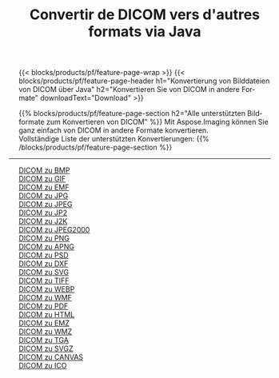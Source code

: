 ﻿---
title: Convertir de DICOM vers d'autres formats via Java 
weight: 3920
url: /de/java/conversion/from/dicom 
lang: de
langdirlevel: 2
locales: zh-hans,ja,it,ru,de,es,fr,nl,id,lt,pl,pt,vi,tr,ko,zh-hant,ar,hi,th,sv,cs,uk,he
description: Mit Aspose.Imaging können Sie ganz einfach von DICOM in andere Formate konvertieren
---

{{< blocks/products/pf/feature-page-wrap >}}
{{< blocks/products/pf/feature-page-header h1="Konvertierung von Bilddateien von DICOM über Java" h2="Konvertieren Sie von DICOM in andere Formate" downloadText="Download" >}}


{{% blocks/products/pf/feature-page-section  h2="Alle unterstützten Bildformate zum Konvertieren von DICOM" %}}
Mit Aspose.Imaging können Sie ganz einfach von DICOM in andere Formate konvertieren.
<br/>
Vollständige Liste der unterstützten Konvertierungen:
{{% /blocks/products/pf/feature-page-section %}}
<div class="container-fluid productfamilypage bg-gray">
    <div class="convertypes bg-gray agp-content section">
        <div class="container">
		<hr style="margin-left:-20px;"/>
		<div class="row other-converters">
		    <div class='col-md-2 other-converter remove-lp remove-rp'><a href="/imaging/de/java/conversion/dicom-to-bmp" >DICOM zu BMP</a></div><div class='col-md-2 other-converter remove-lp remove-rp'><a href="/imaging/de/java/conversion/dicom-to-gif" >DICOM zu GIF</a></div><div class='col-md-2 other-converter remove-lp remove-rp'><a href="/imaging/de/java/conversion/dicom-to-emf" >DICOM zu EMF</a></div><div class='col-md-2 other-converter remove-lp remove-rp'><a href="/imaging/de/java/conversion/dicom-to-jpg" >DICOM zu JPG</a></div><div class='col-md-2 other-converter remove-lp remove-rp'><a href="/imaging/de/java/conversion/dicom-to-jpeg" >DICOM zu JPEG</a></div><div class='col-md-2 other-converter remove-lp remove-rp'><a href="/imaging/de/java/conversion/dicom-to-jp2" >DICOM zu JP2</a></div><div class='col-md-2 other-converter remove-lp remove-rp'><a href="/imaging/de/java/conversion/dicom-to-j2k" >DICOM zu J2K</a></div><div class='col-md-2 other-converter remove-lp remove-rp'><a href="/imaging/de/java/conversion/dicom-to-jpeg2000" >DICOM zu JPEG2000</a></div><div class='col-md-2 other-converter remove-lp remove-rp'><a href="/imaging/de/java/conversion/dicom-to-png" >DICOM zu PNG</a></div><div class='col-md-2 other-converter remove-lp remove-rp'><a href="/imaging/de/java/conversion/dicom-to-apng" >DICOM zu APNG</a></div><div class='col-md-2 other-converter remove-lp remove-rp'><a href="/imaging/de/java/conversion/dicom-to-psd" >DICOM zu PSD</a></div><div class='col-md-2 other-converter remove-lp remove-rp'><a href="/imaging/de/java/conversion/dicom-to-dxf" >DICOM zu DXF</a></div><div class='col-md-2 other-converter remove-lp remove-rp'><a href="/imaging/de/java/conversion/dicom-to-svg" >DICOM zu SVG</a></div><div class='col-md-2 other-converter remove-lp remove-rp'><a href="/imaging/de/java/conversion/dicom-to-tiff" >DICOM zu TIFF</a></div><div class='col-md-2 other-converter remove-lp remove-rp'><a href="/imaging/de/java/conversion/dicom-to-webp" >DICOM zu WEBP</a></div><div class='col-md-2 other-converter remove-lp remove-rp'><a href="/imaging/de/java/conversion/dicom-to-wmf" >DICOM zu WMF</a></div><div class='col-md-2 other-converter remove-lp remove-rp'><a href="/imaging/de/java/conversion/dicom-to-pdf" >DICOM zu PDF</a></div><div class='col-md-2 other-converter remove-lp remove-rp'><a href="/imaging/de/java/conversion/dicom-to-html" >DICOM zu HTML</a></div><div class='col-md-2 other-converter remove-lp remove-rp'><a href="/imaging/de/java/conversion/dicom-to-emz" >DICOM zu EMZ</a></div><div class='col-md-2 other-converter remove-lp remove-rp'><a href="/imaging/de/java/conversion/dicom-to-wmz" >DICOM zu WMZ</a></div><div class='col-md-2 other-converter remove-lp remove-rp'><a href="/imaging/de/java/conversion/dicom-to-tga" >DICOM zu TGA</a></div><div class='col-md-2 other-converter remove-lp remove-rp'><a href="/imaging/de/java/conversion/dicom-to-svgz" >DICOM zu SVGZ</a></div><div class='col-md-2 other-converter remove-lp remove-rp'><a href="/imaging/de/java/conversion/dicom-to-canvas" >DICOM zu CANVAS</a></div><div class='col-md-2 other-converter remove-lp remove-rp'><a href="/imaging/de/java/conversion/dicom-to-ico" >DICOM zu ICO</a></div>
                </div>
        </div>
    </div>
</div>
<br/>

